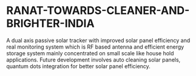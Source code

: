 # RANAT-TOWARDS-CLEANER-AND-BRIGHTER-INDIA
A dual axis passive solar tracker with improved solar panel efficiency and real monitoring system which is RF based antenna and efficient energy storage system mainly concentrated on small scale like house hold applications. Future development involves auto cleaning solar panels, quantum dots integration for better solar panel efficiency.
